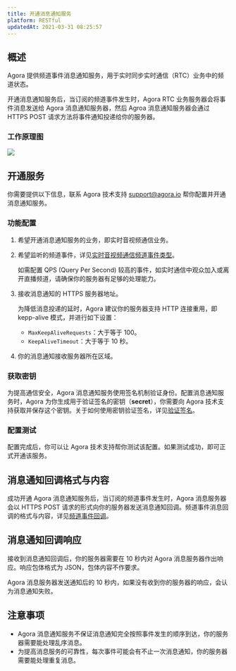 ```yaml
---
title: 开通消息通知服务
platform: RESTful
updatedAt: 2021-03-31 08:25:57
---
```

## 概述

Agora 提供频道事件消息通知服务，用于实时同步实时通信（RTC）业务中的频道状态。

开通消息通知服务后，当订阅的频道事件发生时，Agora RTC 业务服务器会将事件消息发送给 Agora 消息通知服务器，然后 Agroa 消息通知服务器会通过 HTTPS POST 请求方法将事件通知投递给你的服务器。

### 工作原理图

![](https://web-cdn.agora.io/docs-files/1616768581111)

## 开通服务

你需要提供以下信息，联系 Agora 技术支持 [support@agora.io](mailto:support@agora.io) 帮你配置并开通消息通知服务。

### 功能配置

1. 希望开通消息通知服务的业务，即实时音视频通信业务。

2. 希望监听的频道事件，详见[实时音视频通信频道事件类型](https://confluence.agoralab.co/pages/viewpage.action?pageId=713706534)。

   <div class="alert note">如需配置 QPS (Query Per Second) 较高的事件，如实时通信中观众加入或离开直播频道，请确保你的服务器有足够的处理能力。</div>

3. 接收消息通知的 HTTPS 服务器地址。
   
    <div class="alert note">为降低消息投递的延时，Agora 建议你的服务器支持 HTTP 连接重用，即 kepp-alive 模式，并进行如下设置：<ul>
   <li><code>MaxKeepAliveRequests</code>：大于等于 100。</li>
   <li><code>KeepAliveTimeout</code>：大于等于 10 秒。</li></ul></div>

4. 你的消息通知接收服务器所在区域。

### 获取密钥

为提高通信安全，Agora 消息通知服务使用签名机制验证身份。配置消息通知服务时，Agora 为你生成用于验证签名的密钥（**secret**），你需要向 Agora 技术支持获取并保存这个密钥。关于如何使用密钥验证签名，详见[验证签名](https://confluence.agoralab.co/pages/viewpage.action?pageId=713706534)。

### 配置测试

配置完成后，你可以让 Agora 技术支持帮你测试该配置。如果测试成功，即可正式开通该服务。

## 消息通知回调格式与内容

成功开通 Agora 消息通知服务后，当订阅的频道事件发生时，Agora 消息服务器会以 HTTPS POST 请求的形式向你的服务器发送消息通知回调。频道事件消息回调的格式与内容，详见[频道事件回调](https://confluence.agoralab.co/pages/viewpage.action?pageId=713706534)。

## 消息通知回调响应

接收到消息通知回调后，你的服务器需要在 10 秒内对 Agora 消息服务器作出响应。响应包体格式为 JSON，包体内容不作要求。

<div class="alert note">Agora 消息服务器发送通知后的 10 秒内，如果没有收到你的服务器的响应，会认为消息通知失败。</div>

## 注意事项

- Agora 消息通知服务不保证消息通知完全按照事件发生的顺序到达，你的服务器需要能处理乱序消息。
- 为提高消息服务的可靠性，每次事件可能会有不止一次消息通知，你的服务器需要能处理重复消息。
